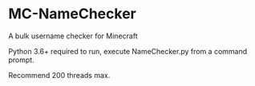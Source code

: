 # MC-NameChecker
A bulk username checker for Minecraft  

Python 3.6+ required to run, execute NameChecker.py from a command prompt.  

Recommend 200 threads max.
